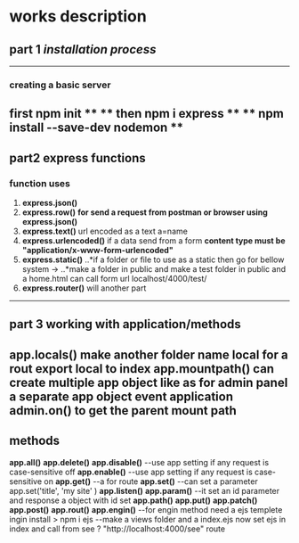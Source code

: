 
# works description
## part 1 _installation process_
---
### creating a basic server 
 first npm init **
** then npm i express **
** npm install --save-dev nodemon ** 
---
## part2 express functions
### function uses
1. **express.json()** 
2. **express.row()**
**for send a request from postman or browser using express.json()**
3. **express.text()** url encoded as a text a=name
4.  **express.urlencoded()** if a data send from a form 
**content type must be "application/x-www-form-urlencoded"**
5. **express.static()**
  ..*if a folder or file to use as a static then go for bellow system ->
  ..*make a folder in public and make a test folder in public and a home.html can call form url localhost/4000/test/
6. **express.router()** will another part
***
## part 3 working with application/methods
**app.locals()** make another folder name local for a rout export local to index
**app.mountpath()** can create multiple app object like as for admin panel a separate app object
**event application** admin.on() to get the parent mount path
---
## methods
**app.all()**
**app.delete()**
**app.disable()** --use app setting if any request is case-sensitive off
**app.enable()** --use app setting if any request is case-sensitive on
**app.get()** --a for route
**app.set()** --can set a parameter app.set('title', 'my site' )
**app.listen()**
**app.param()** --it set an id parameter and response a object with id set
**app.path()**
**app.put()**
**app.patch()**
**app.post()**
**app.rout()**
**app.engin()**
--for engin method need a ejs templete ingin install > npm i ejs
--make a views folder and a index.ejs now set ejs in index and call from see ? "http://localhost:4000/see" route


  
